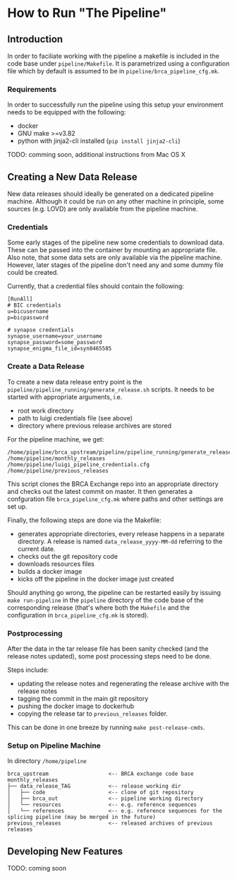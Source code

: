 # How to Run "The Pipeline"

## Introduction

In order to faciliate working with the pipeline a makefile is included in the code base under `pipeline/Makefile`. It is parametrized using a configuration file which by default is assumed to be in `pipeline/brca_pipeline_cfg.mk`.

### Requirements

In order to successfully run the pipeline using this setup your environment needs to be equipped with the following:

* docker
* GNU make >=v3.82
* python with jinja2-cli installed (`pip install jinja2-cli`)

TODO: comming soon, additional instructions from Mac OS X

## Creating a New Data Release

New data releases should ideally be generated on a dedicated pipeline machine. Although it could be run on any other machine in principle, some sources (e.g. LOVD) are only available from the pipeline machine.

### Credentials

Some early stages of the pipeline new some credentials to download data. These can be passed into the container by mounting an appropriate file. Also note, that some data sets are only available via the pipeline machine. However, later stages of the pipeline don't need any and some dummy file could be created.

Currently, that a credential files should contain the following:

```
[RunAll]
# BIC credentials
u=bicusername
p=bicpassword

# synapse credentials
synapse_username=your_username
synapse_password=some_password
synapse_enigma_file_id=syn8465585

```


### Create a Data Release
To create a new data release entry point is the `pipeline/pipeline_running/generate_release.sh` scripts. It needs to be started with appropriate arguments, i.e.

 * root work directory
 * path to luigi credentials file (see above)
 * directory where previous release archives are stored

For the pipeline machine, we get:

```
/home/pipeline/brca_upstream/pipeline/pipeline_running/generate_release.sh /home/pipeline/monthly_releases /home/pipeline/luigi_pipeline_credentials.cfg /home/pipeline/previous_releases
```

This script clones the BRCA Exchange repo into an appropriate directory and checks out the latest commit on master. It then generates a confguration file `brca_pipeline_cfg.mk` where paths and other settings are set up.

Finally, the following steps are done via the Makefile: 
 * generates appropriate directories, every release happens in a separate directory. A release is named `data_release_yyyy-MM-dd` referring to the current date.
 * checks out the git repository code
 * downloads resources files
 * builds a docker image
 * kicks off the pipeline in the docker image just created

Should anything go wrong, the pipeline can be restarted easily by issuing `make run-pipeline` in the `pipeline` directory of the code base of the corresponding release (that's where both the `Makefile` and the configuration in `brca_pipeline_cfg.mk` is stored).

### Postprocessing

After the data in the tar release file has been sanity checked (and the release notes updated), some post processing steps need to be done.

Steps include:
 * updating the release notes and regenerating the release archive with the release notes
 * tagging the commit in the main git repository
 * pushing the docker image to dockerhub
 * copying the release tar to `previous_releases` folder.

This can be done in one breeze by running `make post-release-cmds`.

### Setup on Pipeline Machine

In directory `/home/pipeline`

```
brca_upstream                   <-- BRCA exchange code base
monthly_releases
├── data_release_TAG            <-- release working dir
│   ├── code                    <-- clone of git repository 
│   ├── brca_out                <-- pipeline working directory
│   └── resources               <-- e.g. reference sequences
│   └── references              <-- e.g. reference sequences for the splicing pipeline (may be merged in the future)
previous_releases               <-- released archives of previous releases
```

## Developing New Features

TODO: coming soon
